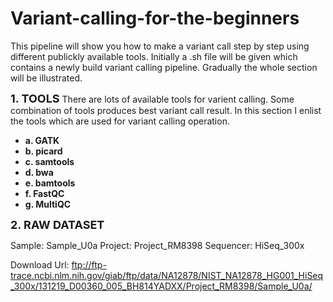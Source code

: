 # Variant-calling-for-the-beginners
This pipeline will show you how to make a variant call step by step using different publickly available tools.
Initially a .sh file will be given which contains a newly build variant calling pipeline.
Gradually the whole section will be illustrated.


<font size="4">**1. TOOLS**</font>
There are lots of available tools for varient calling. Some combination of tools produces best variant call result.
In this section I enlist the tools which are used for variant calling operation.

+ **a. GATK** 
+ **b. picard**
+ **c. samtools**
+ **d. bwa**
+ **e. bamtools**
+ **f. FastQC**
+ **g. MultiQC**


<font size="4">**2. RAW DATASET**</font>

Sample: Sample_U0a
Project: Project_RM8398
Sequencer: HiSeq_300x

Download Url: ftp://ftp-trace.ncbi.nlm.nih.gov/giab/ftp/data/NA12878/NIST_NA12878_HG001_HiSeq_300x/131219_D00360_005_BH814YADXX/Project_RM8398/Sample_U0a/





